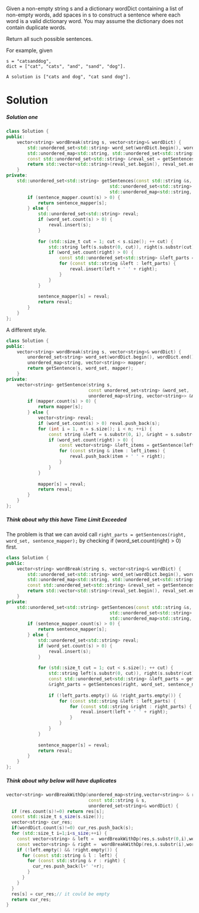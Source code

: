 Given a non-empty string s and a dictionary wordDict containing a list of non-empty words, add spaces in s to construct a sentence where each word is a valid dictionary word. You may assume the dictionary does not contain duplicate words.

Return all such possible sentences.

For example, given

```
s = "catsanddog",
dict = ["cat", "cats", "and", "sand", "dog"].

A solution is ["cats and dog", "cat sand dog"].
```

# Solution

##### Solution one

```cpp
class Solution {
public:
    vector<string> wordBreak(string s, vector<string>& wordDict) {
        std::unordered_set<std::string> word_set(wordDict.begin(), wordDict.end());
        std::unordered_map<std::string, std::unordered_set<std::string>> sentence_mapper;
        const std::unordered_set<std::string> &reval_set = getSentences(s, word_set, sentence_mapper);
        return std::vector<std::string>(reval_set.begin(), reval_set.end());
    }
private:
    std::unordered_set<std::string> getSentences(const std::string &s, 
                                       std::unordered_set<std::string> &word_set,
                                       std::unordered_map<std::string, std::unordered_set<std::string>> &sentence_mapper) {
        if (sentence_mapper.count(s) > 0) {
            return sentence_mapper[s];
        } else {
            std::unordered_set<std::string> reval;
            if (word_set.count(s) > 0) {
                reval.insert(s);
            }
            
            for (std::size_t cut = 1; cut < s.size(); ++ cut) {
                std::string left(s.substr(0, cut)), right(s.substr(cut));
                if (word_set.count(right) > 0) {
                    const std::unordered_set<std::string> &left_parts = getSentences(left, word_set, sentence_mapper);
                    for (const std::string &left : left_parts) {
                        reval.insert(left + ' ' + right);
                    }
                }
            }
            
            sentence_mapper[s] = reval;
            return reval;
        }
    }
};
```

A different style.

```cpp
class Solution {
public:
    vector<string> wordBreak(string s, vector<string>& wordDict) {
        unordered_set<string> word_set(wordDict.begin(), wordDict.end());
        unordered_map<string, vector<string>> mapper;
        return getSentence(s, word_set, mapper);
    }
private:
    vector<string> getSentence(string s, 
                               const unordered_set<string> &word_set,
                               unordered_map<string, vector<string>> &mapper) {
        if (mapper.count(s) > 0) {
            return mapper[s];
        } else {
            vector<string> reval;
            if (word_set.count(s) > 0) reval.push_back(s);
            for (int i = 1, n = s.size(); i < n; ++i) {
                const string &left = s.substr(0, i), &right = s.substr(i);
                if (word_set.count(right) > 0) {
                    const vector<string> &left_items = getSentence(left, word_set, mapper);
                    for (const string & item : left_items) {
                        reval.push_back(item + ' ' + right);
                    }
                }              
            }
            
            mapper[s] = reval;
            return reval;
        }
    }
};
```

##### Think about why this have  Time Limit Exceeded

The problem is that  we can avoid call
```right_parts = getSentences(right, word_set, sentence_mapper);``` by checking if (word_set.count(right) > 0) first.

```cpp
class Solution {
public:
    vector<string> wordBreak(string s, vector<string>& wordDict) {
        std::unordered_set<std::string> word_set(wordDict.begin(), wordDict.end());
        std::unordered_map<std::string, std::unordered_set<std::string>> sentence_mapper;
        const std::unordered_set<std::string> &reval_set = getSentences(s, word_set, sentence_mapper);
        return std::vector<std::string>(reval_set.begin(), reval_set.end());
    }
private:
    std::unordered_set<std::string> getSentences(const std::string &s, 
                                       std::unordered_set<std::string> &word_set,
                                       std::unordered_map<std::string, std::unordered_set<std::string>> &sentence_mapper) {
        if (sentence_mapper.count(s) > 0) {
            return sentence_mapper[s];
        } else {
            std::unordered_set<std::string> reval;
            if (word_set.count(s) > 0) {
                reval.insert(s);
            }
            
            for (std::size_t cut = 1; cut < s.size(); ++ cut) {
                std::string left(s.substr(0, cut)), right(s.substr(cut));
                const std::unordered_set<std::string> &left_parts = getSentences(left, word_set, sentence_mapper), 
                &right_parts = getSentences(right, word_set, sentence_mapper);
                
                if (!left_parts.empty() && !right_parts.empty()) {
                    for (const std::string &left : left_parts) {
                        for (const std::string &right : right_parts) {
                            reval.insert(left + ' ' + right);
                        }
                    }
                }
            }
            
            sentence_mapper[s] = reval;
            return reval;
        }
    }
};
```

##### Think about why below will have duplicates

```cpp
vector<string> wordBreakWithDp(unordered_map<string,vector<string>> & res,
                               const std::string & s,
                               unordered_set<string>& wordDict) {
  if (res.count(s)!=0) return res[s];
  const std::size_t s_size(s.size());
  vector<string> cur_res;
  if(wordDict.count(s)!=0) cur_res.push_back(s);
  for (std::size_t i=1;i<s_size;++i) {
    const vector<string> & left =  wordBreakWithDp(res,s.substr(0,i),wordDict);
    const vector<string> & right =  wordBreakWithDp(res,s.substr(i),wordDict);
    if (!left.empty() && !right.empty()) {
      for (const std::string & l : left) {
        for (const std::string & r : right) {
          cur_res.push_back(l+' '+r);
        }
      }
    }
  }
  res[s] = cur_res;// it could be empty
  return cur_res;
}
```
